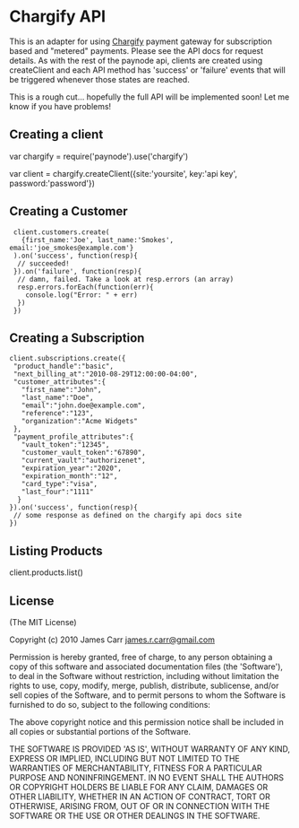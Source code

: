 # Chargify API
This is an adapter for using [Chargify](http://www.chargify.com) payment gateway for subscription based and "metered" payments. Please see the API docs for request details.
As with the rest of the paynode api, clients are created using createClient and each API method has 'success' or 'failure' events that will be triggered whenever those
states are reached.

This is a rough cut... hopefully the full API will be implemented soon! Let me know if you have problems!


## Creating a client
  var chargify = require('paynode').use('chargify')

  var client = chargify.createClient({site:'yoursite', key:'api key', password:'password'})

## Creating a Customer
     client.customers.create(
       {first_name:'Joe', last_name:'Smokes', email:'joe_smokes@example.com'}
     ).on('success', function(resp){
      // succeeded!
     }).on('failure', function(resp){
      // damn, failed. Take a look at resp.errors (an array)
      resp.errors.forEach(function(err){  
        console.log("Error: " + err)
      })
     })

## Creating a Subscription
    client.subscriptions.create({
     "product_handle":"basic",
     "next_billing_at":"2010-08-29T12:00:00-04:00",
     "customer_attributes":{
       "first_name":"John",
       "last_name":"Doe",
       "email":"john.doe@example.com",
       "reference":"123",
       "organization":"Acme Widgets"
     },
     "payment_profile_attributes":{
       "vault_token":"12345",
       "customer_vault_token":"67890",
       "current_vault":"authorizenet",
       "expiration_year":"2020",
       "expiration_month":"12",
       "card_type":"visa",
       "last_four":"1111"
      }
    }).on('success', function(resp){
     // some response as defined on the chargify api docs site
    })


## Listing Products
  client.products.list()
## License 

(The MIT License)

Copyright (c) 2010 James Carr <james.r.carr@gmail.com>

Permission is hereby granted, free of charge, to any person obtaining
a copy of this software and associated documentation files (the
'Software'), to deal in the Software without restriction, including
without limitation the rights to use, copy, modify, merge, publish,
distribute, sublicense, and/or sell copies of the Software, and to
permit persons to whom the Software is furnished to do so, subject to
the following conditions:

The above copyright notice and this permission notice shall be
included in all copies or substantial portions of the Software.

THE SOFTWARE IS PROVIDED 'AS IS', WITHOUT WARRANTY OF ANY KIND,
EXPRESS OR IMPLIED, INCLUDING BUT NOT LIMITED TO THE WARRANTIES OF
MERCHANTABILITY, FITNESS FOR A PARTICULAR PURPOSE AND NONINFRINGEMENT.
IN NO EVENT SHALL THE AUTHORS OR COPYRIGHT HOLDERS BE LIABLE FOR ANY
CLAIM, DAMAGES OR OTHER LIABILITY, WHETHER IN AN ACTION OF CONTRACT,
TORT OR OTHERWISE, ARISING FROM, OUT OF OR IN CONNECTION WITH THE
SOFTWARE OR THE USE OR OTHER DEALINGS IN THE SOFTWARE.

